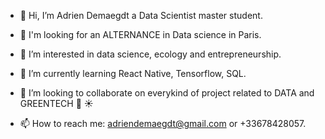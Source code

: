 - 👋 Hi, I’m Adrien Demaegdt a Data Scientist master student.

- :pencil: I'm looking for an ALTERNANCE in Data science in Paris. 
- 👀 I’m interested in data science, ecology and entrepreneurship. 
- 🌱 I’m currently learning React Native, Tensorflow, SQL. 
- 💞️ I’m looking to collaborate on everykind of project related to DATA and GREENTECH :seedling: :sunny: 
- 📫 How to reach me: adriendemaegdt@gmail.com or +33678428057. 

